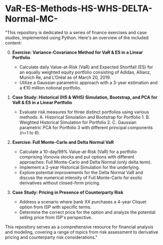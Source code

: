 # VaR-ES-Methods-HS-WHS-DELTA-Normal-MC-


"This repository is dedicated to a series of finance exercises and case studies, implemented using Python. Here's an overview of the included content:

0. **Exercise: Variance-Covariance Method for VaR & ES in a Linear Portfolio**
   - Calculate daily Value-at-Risk (VaR) and Expected Shortfall (ES) for an equally weighted equity portfolio consisting of Adidas, Allianz, Munich Re, and L’Oréal as of March 20, 2019.
   - Utilize a Gaussian parametric approach with a 3-year estimation and a €10 million notional portfolio.

1. **Case Study: Historical (HS & WHS) Simulation, Bootstrap, and PCA for VaR & ES in a Linear Portfolio**
   - Evaluate risk measures for three distinct portfolios using various methods:
     A. Historical Simulation and Bootstrap for Portfolio 1.
     B. Weighted Historical Simulation for Portfolio 2.
     C. Gaussian parametric PCA for Portfolio 3 with different principal components (n=1 to 6).

2. **Exercise: Full Monte-Carlo and Delta Normal VaR**
   - Calculate a 10-day/99% Value-at-Risk (VaR) for a portfolio comprising Vonovia stocks and put options with different approaches: Full Monte-Carlo and Delta Normal (only delta term).
   - Implement a 2-year Historical Simulation for the underlying.
   - Explore potential improvements for the Delta Normal VaR and discuss the numerical intensity of Full Monte-Carlo for exotic derivatives without closed-form pricing.

3. **Case Study: Pricing in Presence of Counterparty Risk**
   - Address a scenario where bank XX purchases a 4-year Cliquet option from ISP with specific terms.
   - Determine the correct price for the option and analyze the potential selling price from ISP's perspective.

This repository serves as a comprehensive resource for financial analysis and modeling, covering a range of topics from risk assessment to derivative pricing and counterparty risk considerations."

